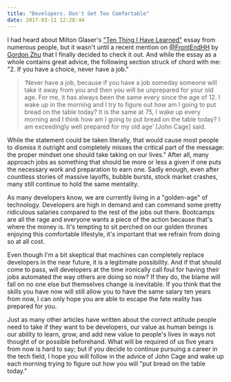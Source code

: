 ```yaml
---
title: "Developers. Don't Get Too Comfortable"
date: 2017-03-11 12:28:44
---
```


I had heard about Milton Glaser's ["Ten Thing I Have Learned"](https://www.miltonglaser.com/files/Essays-10things-8400.pdf) essay from numerous people, but it wasn't until a recent mention on [@FrontEndHH](https://twitter.com/frontendhh) by [Gordon Zhu](https://twitter.com/gordon_zhu) that I finally decided to check it out. And while the essay as a whole contains great advice, the following section struck of chord with me: "2. If you have a choice, never have a job."

> ‘Never have a job, because if you have a job someday someone will take it away from you and then you will be unprepared for your old age. For me, it has always been the same every since the age of 12. I wake up in the morning and I try to figure out how am I going to put bread on the table today? It is the same at 75, I wake up every morning and I think how am I going to put bread on the table today? I am exceedingly well prepared for my old age’ [John Cage] said.

While the statement could be taken literally, that would cause most people to dismiss it outright and completely misses the critical part of the message: the proper mindset one should take taking on our lives." After all, many approach jobs as something that should be more or less a given if one puts the necessary work and preparation to earn one. Sadly enough, even after countless stories of massive layoffs, bubble bursts, stock market crashes, many still continue to hold the same mentality.

As many developers know, we are currently living in a "golden-age" of technology. Developers are high in demand and can command some pretty ridiculous salaries compared to the rest of the jobs out there. Bootcamps are all the rage and everyone wants a piece of the action because that's where the money is. It's tempting to sit perched on our golden thrones enjoying this comfortable lifestyle, it's important that we refrain from doing so at all cost.

Even though I'm a bit skeptical that machines can completely replace developers in the near future, it is a legitimate possibility. And if that should come to pass, will developers at the time ironically call foul for having their jobs automated the way others are doing so now? If they do, the blame will fall on no one else but themselves change is inevitable. If you think that the skills you have now will still allow you to have the same salary ten years from now, I can only hope you are able to escape the fate reality has prepared for you.

Just as many other articles have written about the correct attitude people need to take if they want to be developers, our value as human beings is our ability to learn, grow, and add new value to people's lives in ways not thought of or possible beforehand. What will be required of us five years from now is hard to say; but if you decide to continue pursuing a career in the tech field, I hope you will follow in the advice of John Cage and wake up each morning trying to figure out how you will "put bread on the table today."
